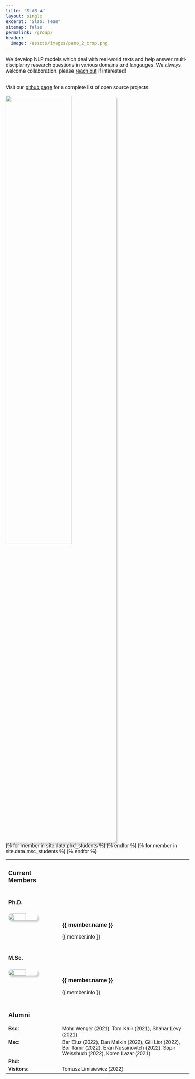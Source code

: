 ```yaml
---
title: "SLAB ⛰️"
layout: single
excerpt: "Slab: Team"
sitemap: false
permalink: /group/
header:
  image: /assets/images/pano_2_crop.png
---
```

<head>
  <meta name="viewport" content="width=device-width, initial-scale=2">
  <link rel="stylesheet" href="https://maxcdn.bootstrapcdn.com/bootstrap/3.3.7/css/bootstrap.min.css">
  <script src="https://ajax.googleapis.com/ajax/libs/jquery/3.1.1/jquery.min.js"></script>
  <script src="https://maxcdn.bootstrapcdn.com/bootstrap/3.3.7/js/bootstrap.min.js"></script>
  <style>
        body {
           font-size: 16px !important;
           color: #2020131;
           font-family: Nunito, sans-serif;
         }
         h3 {
           font-size: 18px;                   
         }
         h2 {
           font-size: 20px;
         }
         h1 {
           font-size: 22px;
         }

table {
        border-collapse: separate;
                border-spacing: 10px 10px;
        }
  </style>

</head>

<div>
We develop NLP models which deal with real-world texts and help answer multi-disciplanry research questions in various domains and langauges. We always welcome collaboration, please <a href="mailto:gabriel.stanovsky@mail.huji.ac.il" target="_blank">reach out</a> if interested! <br><br>

Visit our <a href="https://github.com/SLAB-NLP" target="_blank">github page</a> for a complete list of open source projects.
  
<img src="{{ site.url }}{{ site.baseurl }}/images/teampic/group_photo.png" class="img-responsive" width="60%" style="float: center; margin-center: 2rem; border-radius: 8px; box-shadow: 5px 5px 5px #ccc;" />

  
</div>

<table>
<tr>
<td style="border-bottom: 0;">
<h2> Current Members</h2>
</td>
</tr>

<tr>
<td style="border-bottom: 0;">
<h3> Ph.D. </h3>
</td>
</tr>
{% for member in site.data.phd_students %}
<tr>
<td style="vertical-align:top; border-bottom: 0; width:5%;">
  <img src="{{ site.url }}{{ site.baseurl }}/images/teampic/{{ member.photo }}" class="img-responsive" width="60%" style="float: left; margin-right: 2rem; border-radius: 8px; box-shadow: 5px 5px 5px #ccc;" />
</td>
<td style="vertical-align:top; border-bottom: 0;width:85%;">
  <h3> {{ member.name }} </h3>
  <p style="font-size:16px;">
    {{ member.info }}
  </p>
</td>
<td></td>
</tr>
<tr></tr>
{% endfor %}

<!--
<tr>
<td style="border-bottom: 0;">
<h3> Visitors </h3>
</td>
</tr>
{% for member in site.data.visitors %}
<tr>
<td style="vertical-align:top; border-bottom: 0; width:5%;">
  <img src="{{ site.url }}{{ site.baseurl }}/images/teampic/{{ member.photo }}" class="img-responsive" width="60%" style="float: left; margin-right: 2rem; border-radius: 8px; box-shadow: 5px 5px 5px #ccc;" />
</td>
<td style="vertical-align:top; border-bottom: 0;width:85%;">
  <h3> {{ member.name }} </h3>
  <p style="font-size:16px;">
    {{ member.info }}
  </p>
</td>
<td></td>
</tr>
<tr></tr>
{% endfor %}
-->



<tr>
<td style="border-bottom: 0;">
<h3> M.Sc. </h3>
</td>
</tr>
{% for member in site.data.msc_students %}
<tr>
<td style="vertical-align:top; border-bottom: 0; width:5%;">
  <img src="{{ site.url }}{{ site.baseurl }}/images/teampic/{{ member.photo }}" class="img-responsive" width="60%" style="float: left; margin-right: 2rem; border-radius: 8px; box-shadow: 5px 5px 5px #ccc;" />
</td>
<td style="vertical-align:top; border-bottom: 0;width:85%;">
  <h3> {{ member.name }} </h3>
  <p style="font-size:16px;">
    {{ member.info }}
  </p>
</td>
<td></td>
</tr>
{% endfor %}

<!--
<tr>
<td style="border-bottom: 0;">
<h3> B.Sc. </h3>
</td>
</tr>
{% for member in site.data.bsc_students %}
<tr>
<td style="vertical-align:top; border-bottom: 0; width:5%;">
  <img src="{{ site.url }}{{ site.baseurl }}/images/teampic/{{ member.photo }}" class="img-responsive" width="60%" style="float: left; margin-right: 2rem; border-radius: 8px; box-shadow: 5px 5px 5px #ccc;" />
</td>
<td style="vertical-align:top; border-bottom: 0;width:85%;">
  <h3> {{ member.name }} </h3>
  <p style="font-size:16px;">
    {{ member.info }}
  </p>
</td>
<td></td>
</tr>
{% endfor %}
-->

<br/>

<tr>
        <td style="vertical-align:top; border-bottom: 0;">
            <h2> Alumni </h2>
        </td>
</tr>

<tr>
        <td style="vertical-align:top; border-bottom: 0;width:30%;">
            <font style="font-size:16px">
              <b>Bsc:</b>
            </font>
        </td>
        <td style="vertical-align:top; border-bottom: 0;width:30%;">
             <font style="font-size:16px">
               Mohr Wenger (2021), Tom Kalir (2021), Shahar Levy (2021)
            </font>
        </td>
</tr>

<tr>
        <td style="vertical-align:top; border-bottom: 0;width:30%;">
        <font style="font-size:16px">
        <b>Msc:</b>
        </font>
        </td>
        <td style="vertical-align:top; border-bottom: 0;width:30%;">
             <font style="font-size:16px">
               Bar Eluz (2022), Dan Malkin (2022), Gili Lior (2022), Bar Tamir (2022), Eran Nussinovitch (2022), Sapir Weissbuch (2022), Koren Lazar (2021)
            </font>
        </td>

</tr>

<tr>
        <td style="vertical-align:top; border-bottom: 0;width:30%;">
        <font style="font-size:16px">
            <b>Phd:</b>
        </font>
       </td>

</tr>

<tr>
        <td style="vertical-align:top; border-bottom: 0;width:30%;">
        <font style="font-size:16px">
        <b>Visitors:</b>
        </font>
        </td>
        <td style="vertical-align:top; border-bottom: 0;width:30%;">
             <font style="font-size:16px">
               Tomasz Limisiewicz (2022)
            </font>
        </td>

</tr>




</table>



